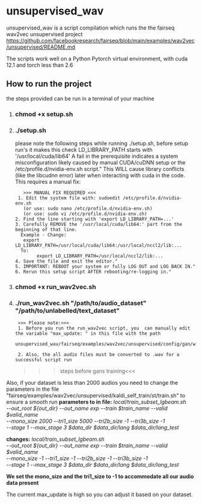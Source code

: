 # unsupervised_wav
unsupervised_wav is a script compilation which runs the the fairseq wav2vec unsupervised project https://github.com/facebookresearch/fairseq/blob/main/examples/wav2vec/unsupervised/README.md

The scripts work well on a Python Pytorch virtual environment, with cuda 12.1 and torch less than 2.6 

## How to run the project 
the steps provided can be run in a terminal of your machine

1. ### chmod +x setup.sh
2. ### ./setup.sh
   please note the following steps while running ./setup.sh, before setup run's it makes this check LD_LIBRARY_PATH starts with '/usr/local/cuda/lib64'
   A fail in the prerequisite indicates a system misconfiguration likely caused by manual CUDA/cuDNN setup or the /etc/profile.d/nvidia-env.sh script."
         This WILL cause library conflicts (like the libcudnn error) later when interacting with cuda in the code.
   This requires a manual fix: 
        
          >>> MANUAL FIX REQUIRED <<<
        1. Edit the system file with: sudoedit /etc/profile.d/nvidia-env.sh
          (or use: sudo nano /etc/profile.d/nvidia-env.sh)
          (or use: sudo vi /etc/profile.d/nvidia-env.sh)
       2. Find the line starting with 'export LD_LIBRARY_PATH=...'
       3. Carefully REMOVE the '/usr/local/cuda/lib64:' part from the beginning of that line.
         Example - Change:
          export LD_LIBRARY_PATH=/usr/local/cuda/lib64:/usr/local/nccl2/lib:...
         To:
               export LD_LIBRARY_PATH=/usr/local/nccl2/lib:...
       4. Save the file and exit the editor."
       5. IMPORTANT: REBOOT your system or fully LOG OUT and LOG BACK IN."
       6. Rerun this setup script AFTER rebooting/re-logging in."

4. ### chmod +x run_wav2vec.sh
5.  ### ./run_wav2vec.sh "/path/to/audio_dataset" "/path/to/unlabelled/text_dataset"
         
         >>> Please note:<<<
         1. Before you run the run_wav2vec script, you  can manually edit the variable "max_update: " in this file with the path 
          unsupervised_wav/fairseq/examples/wav2vec/unsupervised/config/gan/w2vu.yaml

         2. Also, the all audio files must be converted to .wav for a successful script run

    >>> steps before gans training<<<

 Also, if your dataset is less than 2000 audios you need to change the parameters in the file "fairseq/examples/wav2vec/unsupervised/kaldi_self_train/st/train.sh" to ensure a smooth run 
**parameters to in file:** *local/train_subset_lgbeam.sh \
  --out_root ${out_dir} --out_name exp --train $train_name --valid $valid_name \
  --mono_size 2000 --tri1_size 5000 --tri2b_size -1 --tri3b_size -1 \
  --stage 1 --max_stage 3 $data_dir $data_dir/lang $data_dir/lang_test*
  
**changes:** *local/train_subset_lgbeam.sh \
  --out_root ${out_dir} --out_name exp --train $train_name --valid $valid_name \
  --mono_size -1 --tri1_size -1 --tri2b_size -1 --tri3b_size -1 \
  --stage 1 --max_stage 3 $data_dir $data_dir/lang $data_dir/lang_test*

  **We set the mono_size and the tri1_size to -1 to accommodate all our audio data present**

 
The current max_update is high so you can adjust it based on your dataset. 
